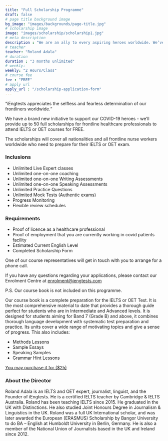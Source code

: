 ```yaml
---
title: "Full Scholarship Programme"
draft: false
# page title background image
bg_image: "images/backgrounds/page-title.jpg"
# scholarship image
image: "images/scholarship/scholarship1.jpg"
# meta description
description : "We are an ally to every aspiring heroes worldwide. We’ve helped thousands of professionals obtain their score requirement. And, we are a home to those who take heroic actions every day and live the community by example; we are here to make iEngtests heroes of the future. We’re here today, we’ll be here tomorrow. iEngtests for the heroes!"
# teacher
teacher: "Roland Adala"
# duration
duration : "3 months unlimited"
# weekly:
weekly: "2 Hours/Class"
# course fee
fee : "FREE"
# apply url
apply_url : "/scholarship-application-form"
---
```


“iEngtests appreciates the selfless and fearless determination of our frontliners worldwide.“

We have a brand new initiative to support our COVID-19 heroes - we’ll provide up to 50 full scholarships for frontline healthcare professionals to attend IELTS or OET courses for FREE.

The scholarships will cover all nationalities and all frontline nurse workers worldwide who need to prepare for their IELTS or OET exam. </p>

### Inclusions


* Unlimited Live Expert classes
* Unlimited one-on-one coaching
* Unlimited one-on-one Writing Assessments
* Unlimited one-on-one Speaking Assessments
* Unlimited Practice Questions
* Unlimited Mock Tests (Authentic exams)
* Progress Monitoring
* Flexible review schedules

### Requirements

* Proof of licence as a healthcare professional
* Proof of employment that you are currently working in covid patients facility
* Estimated Current English Level
* Completed Scholarship Form

One of our course representatives will get in touch with you to arrange for a phone call.

If you have any questions regarding your applications, please contact our Enrolment Centre at [enrolment@iengtests.com](mailto:enrolment@iengtests.com)

P.S. Our course book is not included on this programme.

Our course book is a complete preparation for the IELTS or OET Test. It is the most comprehensive material to date that provides a thorough guide perfect for students who are in Intermediate and Advanced levels. It is designed for students aiming for Band 7 (Grade B) and above, it combines thorough language development with systematic test preparation and practice. Its units cover a wide range of motivating topics and give a sense of progress. This also includes:

* Methods Lessons
* Sample Essays
* Speaking Samples
* Grammar Hint Lessons

[You may purchase it for ($25)](https://iengtests.com/coursebook) 

### About the Director

Roland Adala is an IELTS and OET expert, journalist, linguist, and the Founder of iEngtests. He is a certified IELTS teacher by Cambridge & IELTS Australia. Roland has been teaching IELTS since 2015. He graduated in the UK with Distinctions. He also studied Joint Honours Degree in Journalism & Linguistics in the UK. Roland was a full UK International scholar, and was later awarded the European (ERASMUS) Scholarship by Bangor University to do BA – English at Humboldt University in Berlin, Germany. He is also a member of the National Union of Journalists based in the UK and Ireland since 2012.